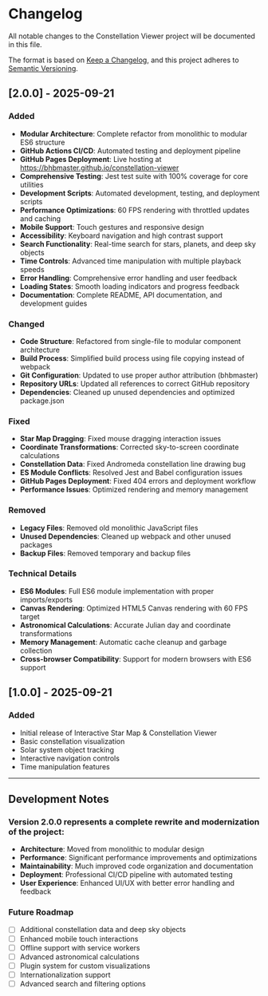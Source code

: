 # Changelog

All notable changes to the Constellation Viewer project will be documented in this file.

The format is based on [Keep a Changelog](https://keepachangelog.com/en/1.0.0/),
and this project adheres to [Semantic Versioning](https://semver.org/spec/v2.0.0.html).

## [2.0.0] - 2025-09-21

### Added
- **Modular Architecture**: Complete refactor from monolithic to modular ES6 structure
- **GitHub Actions CI/CD**: Automated testing and deployment pipeline
- **GitHub Pages Deployment**: Live hosting at https://bhbmaster.github.io/constellation-viewer
- **Comprehensive Testing**: Jest test suite with 100% coverage for core utilities
- **Development Scripts**: Automated development, testing, and deployment scripts
- **Performance Optimizations**: 60 FPS rendering with throttled updates and caching
- **Mobile Support**: Touch gestures and responsive design
- **Accessibility**: Keyboard navigation and high contrast support
- **Search Functionality**: Real-time search for stars, planets, and deep sky objects
- **Time Controls**: Advanced time manipulation with multiple playback speeds
- **Error Handling**: Comprehensive error handling and user feedback
- **Loading States**: Smooth loading indicators and progress feedback
- **Documentation**: Complete README, API documentation, and development guides

### Changed
- **Code Structure**: Refactored from single-file to modular component architecture
- **Build Process**: Simplified build process using file copying instead of webpack
- **Git Configuration**: Updated to use proper author attribution (bhbmaster)
- **Repository URLs**: Updated all references to correct GitHub repository
- **Dependencies**: Cleaned up unused dependencies and optimized package.json

### Fixed
- **Star Map Dragging**: Fixed mouse dragging interaction issues
- **Coordinate Transformations**: Corrected sky-to-screen coordinate calculations
- **Constellation Data**: Fixed Andromeda constellation line drawing bug
- **ES Module Conflicts**: Resolved Jest and Babel configuration issues
- **GitHub Pages Deployment**: Fixed 404 errors and deployment workflow
- **Performance Issues**: Optimized rendering and memory management

### Removed
- **Legacy Files**: Removed old monolithic JavaScript files
- **Unused Dependencies**: Cleaned up webpack and other unused packages
- **Backup Files**: Removed temporary and backup files

### Technical Details
- **ES6 Modules**: Full ES6 module implementation with proper imports/exports
- **Canvas Rendering**: Optimized HTML5 Canvas rendering with 60 FPS target
- **Astronomical Calculations**: Accurate Julian day and coordinate transformations
- **Memory Management**: Automatic cache cleanup and garbage collection
- **Cross-browser Compatibility**: Support for modern browsers with ES6 support

## [1.0.0] - 2025-09-21

### Added
- Initial release of Interactive Star Map & Constellation Viewer
- Basic constellation visualization
- Solar system object tracking
- Interactive navigation controls
- Time manipulation features

---

## Development Notes

### Version 2.0.0 represents a complete rewrite and modernization of the project:
- **Architecture**: Moved from monolithic to modular design
- **Performance**: Significant performance improvements and optimizations
- **Maintainability**: Much improved code organization and documentation
- **Deployment**: Professional CI/CD pipeline with automated testing
- **User Experience**: Enhanced UI/UX with better error handling and feedback

### Future Roadmap
- [ ] Additional constellation data and deep sky objects
- [ ] Enhanced mobile touch interactions
- [ ] Offline support with service workers
- [ ] Advanced astronomical calculations
- [ ] Plugin system for custom visualizations
- [ ] Internationalization support
- [ ] Advanced search and filtering options

